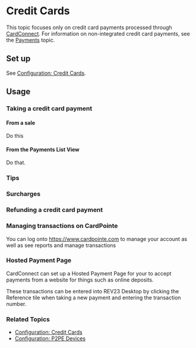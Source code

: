 # Credit Cards

This topic focuses only on credit card payments processed through [CardConnect](https://cardconnect.com/partner/rev23). For information on non-integrated credit card payments, see the [Payments](payments.md) topic.

## Set up

See [Configuration: Credit Cards](../configuration/credit-cards.md).

## Usage

### Taking a credit card payment

#### From a sale
Do this

#### From the Payments List View
Do that.

### Tips

### Surcharges

### Refunding a credit card payment

### Managing transactions on CardPointe

You can log onto https://www.cardpointe.com to manage your account as well as see reports and manage transactions

### Hosted Payment Page

CardConnect can set up a Hosted Payment Page for your to accept payments from a website for things such as online deposits.

These transactions can be entered into REV23 Desktop by clicking the Reference tile when taking a new payment and entering the transaction number.

### Related Topics
- [Configuration: Credit Cards](../configuration/credit-cards.md)
- [Configuration: P2PE Devices](../configuration/p2pe-devices.md)
